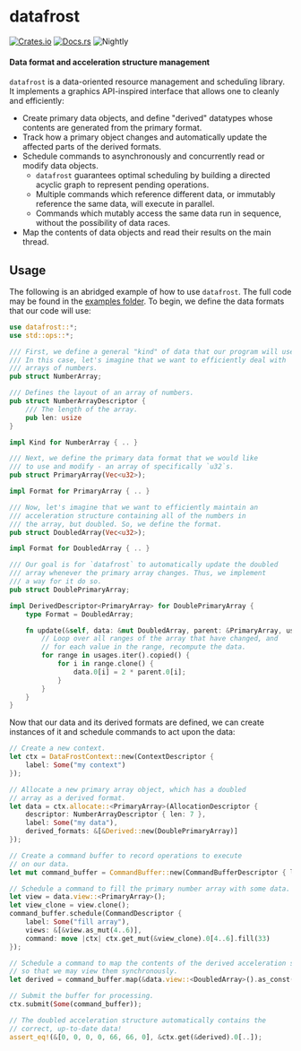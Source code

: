 # datafrost

[![Crates.io](https://img.shields.io/crates/v/datafrost.svg)](https://crates.io/crates/datafrost)
[![Docs.rs](https://docs.rs/datafrost/badge.svg)](https://docs.rs/datafrost)
![Nightly](https://img.shields.io/badge/nightly-required-red)

#### Data format and acceleration structure management

`datafrost` is a data-oriented resource management and scheduling library. It implements a graphics API-inspired interface that allows one to cleanly and efficiently:

- Create primary data objects, and define "derived" datatypes whose contents are generated from the primary format.
- Track how a primary object changes and automatically update the affected parts of the derived formats.
- Schedule commands to asynchronously and concurrently read or modify data objects.
  - `datafrost` guarantees optimal scheduling by building a directed acyclic graph to represent pending operations.
  - Multiple commands which reference different data, or immutably reference the same data, will execute in parallel.
  - Commands which mutably access the same data run in sequence, without the possibility of data races. 
- Map the contents of data objects and read their results on the main thread.

## Usage

The following is an abridged example of how to use `datafrost`. The full code may be found in the
[examples folder](/examples/derived.rs). To begin, we define the data formats that our code will use:

```rust
use datafrost::*;
use std::ops::*;

/// First, we define a general "kind" of data that our program will use.
/// In this case, let's imagine that we want to efficiently deal with
/// arrays of numbers.
pub struct NumberArray;

/// Defines the layout of an array of numbers.
pub struct NumberArrayDescriptor {
    /// The length of the array.
    pub len: usize
}

impl Kind for NumberArray { .. }

/// Next, we define the primary data format that we would like
/// to use and modify - an array of specifically `u32`s.
pub struct PrimaryArray(Vec<u32>);

impl Format for PrimaryArray { .. }

/// Now, let's imagine that we want to efficiently maintain an
/// acceleration structure containing all of the numbers in
/// the array, but doubled. So, we define the format.
pub struct DoubledArray(Vec<u32>);

impl Format for DoubledArray { .. }

/// Our goal is for `datafrost` to automatically update the doubled
/// array whenever the primary array changes. Thus, we implement
/// a way for it do so.
pub struct DoublePrimaryArray;

impl DerivedDescriptor<PrimaryArray> for DoublePrimaryArray {
    type Format = DoubledArray;

    fn update(&self, data: &mut DoubledArray, parent: &PrimaryArray, usages: &[&Range<usize>]) {
        // Loop over all ranges of the array that have changed, and
        // for each value in the range, recompute the data.
        for range in usages.iter().copied() {
            for i in range.clone() {
                data.0[i] = 2 * parent.0[i];
            }
        }
    }
}
```

Now that our data and its derived formats are defined, we can create instances of
it and schedule commands to act upon the data:

```rust
// Create a new context.
let ctx = DataFrostContext::new(ContextDescriptor {
    label: Some("my context")
});

// Allocate a new primary array object, which has a doubled
// array as a derived format.
let data = ctx.allocate::<PrimaryArray>(AllocationDescriptor {
    descriptor: NumberArrayDescriptor { len: 7 },
    label: Some("my data"),
    derived_formats: &[&Derived::new(DoublePrimaryArray)]
});

// Create a command buffer to record operations to execute
// on our data.
let mut command_buffer = CommandBuffer::new(CommandBufferDescriptor { label: Some("my command buffer") });

// Schedule a command to fill the primary number array with some data.
let view = data.view::<PrimaryArray>();
let view_clone = view.clone();
command_buffer.schedule(CommandDescriptor {
    label: Some("fill array"),
    views: &[&view.as_mut(4..6)],
    command: move |ctx| ctx.get_mut(&view_clone).0[4..6].fill(33)
});

// Schedule a command to map the contents of the derived acceleration structure
// so that we may view them synchronously.
let derived = command_buffer.map(&data.view::<DoubledArray>().as_const());

// Submit the buffer for processing.
ctx.submit(Some(command_buffer));

// The doubled acceleration structure automatically contains the
// correct, up-to-date data!
assert_eq!(&[0, 0, 0, 0, 66, 66, 0], &ctx.get(&derived).0[..]);
```